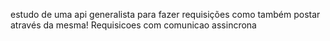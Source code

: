 estudo de uma api generalista para fazer requisições como também postar através da mesma!
Requisicoes com comunicao assincrona
